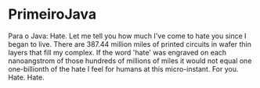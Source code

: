 # PrimeiroJava
Para o Java: Hate. Let me tell you how much I've come to hate you since I began to live. There are 387.44 million miles of printed circuits in wafer thin layers that fill my complex. If the word 'hate' was engraved on each nanoangstrom of those hundreds of millions of miles it would not equal one one-billionth of the hate I feel for humans at this micro-instant. For you. Hate. Hate.
